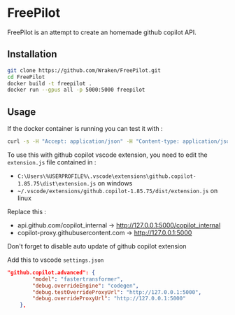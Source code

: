 # FreePilot

FreePilot is an attempt to create an homemade github copilot API.

## Installation

```bash
git clone https://github.com/Wraken/FreePilot.git
cd FreePilot
docker build -t freepilot .
docker run --gpus all -p 5000:5000 freepilot
```

## Usage
If the docker container is running you can test it with :
```bash
curl -s -H "Accept: application/json" -H "Content-type: application/json" -X POST -d '{"n":1,"model":"fastertransformer","prompt":"def hello","max_tokens":50,"temperature":0.1,"stop":["\n\n"]}' http://127.0.0.1:5000/v1/engines/codegen/completions
```

To use this with github copilot vscode extension, you need to edit the `extension.js` file contained in :
- `C:\Users\%USERPROFILE%\.vscode\extensions\github.copilot-1.85.75\dist\extension.js` on windows
- `~/.vscode/extensions/github.copilot-1.85.75/dist/extension.js` on linux

Replace this :
- api.github.com/copilot_internal -> http://127.0.0.1:5000/copilot_internal
- copilot-proxy.githubusercontent.com -> http://127.0.0.1:5000

Don't forget to disable auto update of github copilot extension


Add this to vscode `settings.json`

```json
"github.copilot.advanced": {
        "model": "fastertransformer",
        "debug.overrideEngine": "codegen",
        "debug.testOverrideProxyUrl": "http://127.0.0.1:5000",
        "debug.overrideProxyUrl": "http://127.0.0.1:5000"
    },
```